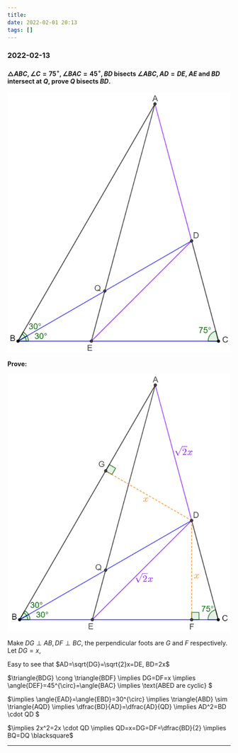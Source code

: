 ```yaml
---
title:
date: 2022-02-01 20:13
tags: []
---
```


### 2022-02-13

#### $\triangle{ABC}, \angle{C}=75^{\circ}, \angle{BAC}=45^{\circ}, BD$ bisects $\angle{ABC}, AD=DE$, $AE$ and $BD$ intersect at $Q$, prove $Q$ bisects $BD$.

![image-20220213201534436](/assets/images/2022-02/image-20220213201534436.png)

**Prove:**

![image-20220213225230630](/assets/images/2022-02/image-20220213225230630.png)

Make $DG \perp AB, DF \perp BC$, the perpendicular foots are $G$ and $F$ respectively. Let $DG=x$,

Easy to see that  $AD=\sqrt{DG}=\sqrt{2}x=DE, BD=2x$

$\triangle{BDG} \cong \triangle{BDF} \implies DG=DF=x \implies \angle{DEF}=45^{\circ}=\angle{BAC} \implies \text{ABED are cyclic} $

$\implies \angle{EAD}=\angle{EBD}=30^{\circ} \implies \triangle{ABD} \sim \triangle{AQD} \implies \dfrac{BD}{AD}=\dfrac{AD}{QD} \implies AD^2=BD \cdot QD $

$\implies 2x^2=2x \cdot QD \implies QD=x=DG=DF=\dfrac{BD}{2} \implies BQ=DQ \blacksquare$

---









